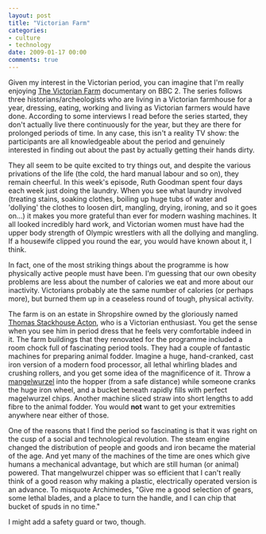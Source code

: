 ```yaml
---
layout: post
title: "Victorian Farm"
categories:
- culture
- technology
date: 2009-01-17 00:00
comments: true
---
```


<p>Given my interest in the Victorian period, you can imagine that I'm really enjoying <a href="http://www.bbc.co.uk/programmes/b00gn2bl">The Victorian Farm</a> documentary on BBC 2. The series follows three historians/archeologists who are living in a Victorian farmhouse for a year, dressing, eating, working and living as Victorian farmers would have done. According to some interviews I read before the series started, they don't actually live there continuously for the year, but they are there for prolonged periods of time. In any case, this isn't a reality TV show: the participants are all knowledgeable about the period and genuinely interested in finding out about the past by actually getting their hands dirty.</p>

<p>They all seem to be quite excited to try things out, and despite the various privations of the life (the cold, the hard manual labour and so on), they remain cheerful. In this week's episode, Ruth Goodman spent four days each week just doing the laundry. When you see what laundry involved (treating stains, soaking clothes, boiling up huge tubs of water and 'dollying' the clothes to loosen dirt, mangling, drying, ironing, and so it goes on...) it makes you more grateful than ever for modern washing machines. It all looked incredibly hard work, and Victorian women must have had the upper body strength of Olympic wrestlers with all the dollying and mangling. If a housewife clipped you round the ear, you would have known about it, I think.</p>

<p>In fact, one of the most striking things about the programme is how physically active people must have been. I'm guessing that our own obesity problems are less about the number of calories we eat and more about our inactivity. Victorians probably ate the same number of calories (or perhaps more), but burned them up in a ceaseless round of tough, physical activity.</p>

<p>The farm is on an estate in Shropshire owned by the gloriously named <a href="http://www.burkes-peerage.net/familyhomepage.aspx?FID=0FN=Acton3-2">Thomas Stackhouse Acton</a>, who is a Victorian enthusiast. You get the sense when you see him in period dress that he feels very comfortable indeed in it. The farm buildings that they renovated for the programme included a room chock full of fascinating period tools. They had a couple of fantastic machines for preparing animal fodder. Imagine a huge, hand-cranked, cast iron version of a modern food processor, all lethal whirling blades and crushing rollers, and you get some idea of the magnificence of it. Throw a <a href="http://en.wikipedia.org/wiki/Mangelwurzel">mangelwurzel</a>  into the hopper (from a safe distance) while someone cranks the huge iron wheel, and a bucket beneath rapidly fills with perfect magelwurzel chips. Another machine sliced straw into short lengths to add fibre to the animal fodder. You would <strong>not</strong> want to get your extremities anywhere near either of those.</p>

<p>One of the reasons that I find the period so fascinating is that it was right on the cusp of a social and technological revolution. The steam engine changed the distribution of people and goods and iron became the material of the age. And yet many of the machines of the time are ones which give humans a mechanical advantage, but which are still human (or animal) powered. That mangelwurzel chipper was so efficient that I can't really think of a good reason why making a plastic, electrically operated version is an advance. To misquote Archimedes, "Give me a good selection of gears, some lethal blades, and a place to turn the handle, and I can chip that bucket of spuds in no time."</p>

<p>I might add a safety guard or two, though.</p>

